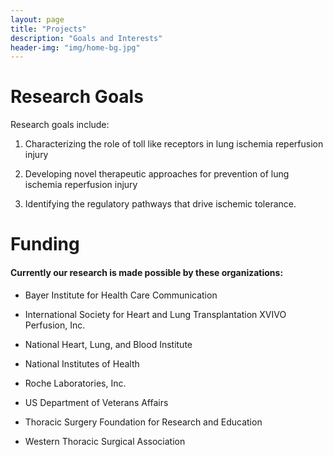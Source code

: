 ```yaml
---
layout: page
title: "Projects"
description: "Goals and Interests"
header-img: "img/home-bg.jpg"
---
```


# Research Goals

Research goals include:

1. Characterizing the role of toll like receptors in lung ischemia reperfusion injury

2. Developing novel therapeutic approaches for prevention of lung ischemia reperfusion injury

3. Identifying the regulatory pathways that drive ischemic tolerance.

# Funding

#### Currently our research is made possible by these organizations:

* Bayer Institute for Health Care Communication

* International Society for Heart and Lung Transplantation XVIVO Perfusion, Inc.

* National Heart, Lung, and Blood Institute

* National Institutes of Health

* Roche Laboratories, Inc.

* US Department of Veterans Affairs

* Thoracic Surgery Foundation for Research and Education

* Western Thoracic Surgical Association
